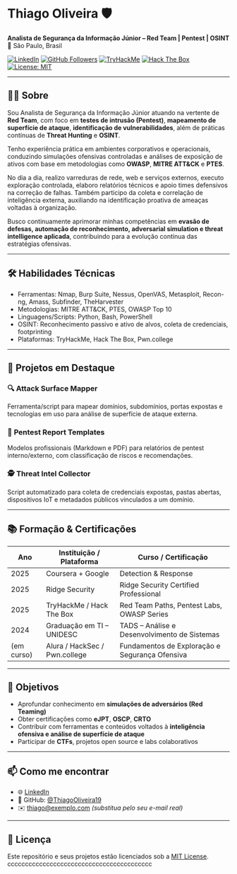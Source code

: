# Thiago Oliveira 🛡️  
**Analista de Segurança da Informação Júnior – Red Team | Pentest | OSINT**  
📍 São Paulo, Brasil

[![LinkedIn](https://img.shields.io/badge/-LinkedIn-0A66C2?style=flat&logo=linkedin&logoColor=white)](https://www.linkedin.com/in/thiagooliveira19/)
[![GitHub Followers](https://img.shields.io/github/followers/ThiagoOliveira19?label=Seguidores&style=social)](https://github.com/ThiagoOliveira19)
[![TryHackMe](https://img.shields.io/badge/TryHackMe-%2312100E.svg?style=flat&logo=tryhackme&logoColor=white)](https://tryhackme.com/)
[![Hack The Box](https://img.shields.io/badge/Hack%20The%20Box-111927?style=flat&logo=hackthebox&logoColor=9FEF00)](https://app.hackthebox.com/)
[![License: MIT](https://img.shields.io/badge/license-MIT-green)](./LICENSE)

---

## 👨‍💻 Sobre

Sou Analista de Segurança da Informação Júnior atuando na vertente de **Red Team**, com foco em **testes de intrusão (Pentest)**, **mapeamento de superfície de ataque**, **identificação de vulnerabilidades**, além de práticas contínuas de **Threat Hunting** e **OSINT**.

Tenho experiência prática em ambientes corporativos e operacionais, conduzindo simulações ofensivas controladas e análises de exposição de ativos com base em metodologias como **OWASP**, **MITRE ATT&CK** e **PTES**.  

No dia a dia, realizo varreduras de rede, web e serviços externos, executo exploração controlada, elaboro relatórios técnicos e apoio times defensivos na correção de falhas. Também participo da coleta e correlação de inteligência externa, auxiliando na identificação proativa de ameaças voltadas à organização.

Busco continuamente aprimorar minhas competências em **evasão de defesas, automação de reconhecimento, adversarial simulation e threat intelligence aplicada**, contribuindo para a evolução contínua das estratégias ofensivas.

---

## 🛠️ Habilidades Técnicas

- Ferramentas: Nmap, Burp Suite, Nessus, OpenVAS, Metasploit, Recon-ng, Amass, Subfinder, TheHarvester  
- Metodologias: MITRE ATT&CK, PTES, OWASP Top 10  
- Linguagens/Scripts: Python, Bash, PowerShell  
- OSINT: Reconhecimento passivo e ativo de alvos, coleta de credenciais, footprinting  
- Plataformas: TryHackMe, Hack The Box, Pwn.college

---

## 📂 Projetos em Destaque

### 🔍 **Attack Surface Mapper**
Ferramenta/script para mapear domínios, subdomínios, portas expostas e tecnologias em uso para análise de superfície de ataque externa.

### 🧪 **Pentest Report Templates**
Modelos profissionais (Markdown e PDF) para relatórios de pentest interno/externo, com classificação de riscos e recomendações.

### 🕵️ **Threat Intel Collector**
Script automatizado para coleta de credenciais expostas, pastas abertas, dispositivos IoT e metadados públicos vinculados a um domínio.

---

## 📚 Formação & Certificações

| Ano      | Instituição / Plataforma        | Curso / Certificação                             |
|----------|----------------------------------|--------------------------------------------------|
| 2025     | Coursera + Google                | Detection & Response                             |
| 2025     | Ridge Security                   | Ridge Security Certified Professional            |
| 2025     | TryHackMe / Hack The Box         | Red Team Paths, Pentest Labs, OWASP Series       |
| 2024     | Graduação em TI – UNIDESC        | TADS – Análise e Desenvolvimento de Sistemas     |
| (em curso) | Alura / HackSec / Pwn.college | Fundamentos de Exploração e Segurança Ofensiva   |

---

## 🎯 Objetivos

- Aprofundar conhecimento em **simulações de adversários (Red Teaming)**  
- Obter certificações como **eJPT**, **OSCP**, **CRTO**  
- Contribuir com ferramentas e conteúdos voltados à **inteligência ofensiva e análise de superfície de ataque**  
- Participar de **CTFs**, projetos open source e labs colaborativos  

---

## 📫 Como me encontrar

- 🌐 [LinkedIn](https://www.linkedin.com/in/thiagooliveira19/)  
- 💼 GitHub: [@ThiagoOliveira19](https://github.com/ThiagoOliveira19)  
- ✉️ thiago@exemplo.com *(substitua pelo seu e-mail real)*

---

## 📜 Licença

Este repositório e seus projetos estão licenciados sob a [MIT License](./LICENSE).
ccccccccccccccccccccccccccccccccccccccccc
